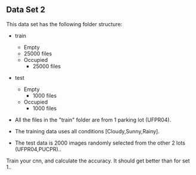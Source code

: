 ## Data Set 2

This data set has the following folder structure:

- train
    - Empty
	- 25000 files
    - Occupied
        - 25000 files
- test
    - Empty
        - 1000 files
    - Occupied
        - 1000 files

- All the files in the "train" folder are from 1 parking lot (UFPR04).
- The training data uses all conditions [Cloudy,Sunny,Rainy].
- The test data is 2000 images randomly selected from the other 2 lots (UFPR04,PUCPR)..

Train your cnn, and calculate the accuracy. It should get better than for set 1..
